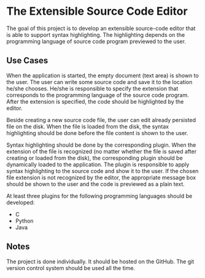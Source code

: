 

# The Extensible Source Code Editor

The goal of this project is to develop an extensible source-code editor that is able to support syntax
highlighting. The highlighting depends on the programming language of source code program previewed to the user.


## Use Cases

When the application is started, the empty document (text area) is shown to the user.
The user can write some source code and save it to the location he/she chooses.
He/she is responsible to specify the extension that corresponds to the programming language of the source code program.
After the extension is specified, the code should be highlighted by the editor.

Beside creating a new source code file, the user can edit already persisted file on the disk.
When the file is loaded from the disk, the syntax highlighting should be done before the file content
is shown to the user.

Syntax highlighting should be done by the corresponding plugin. When the extension of the file
is recognized (no matter whether the file is saved after creating or loaded from the disk),
the corresponding plugin should be dynamically loaded to the application.
The plugin is responsible to apply syntax highlighting to the source code and show it to the user.
If the chosen file extension is not recognized by the editor, the appropriate
message box should be shown to the user and the code is previewed as a plain text.

At least three plugins for the following programming languages should be developed:

-   C
-   Python
-   Java


## Notes

The project is done individually. It should be hosted on the GitHub. The git version control
system should be used all the time.

